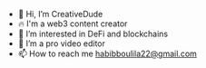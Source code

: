 - 👋 Hi, I’m CreativeDude
- 🔥 I'm a web3 content creator
- 👀 I’m interested in DeFi and blockchains
- 🌱 I’m a pro video editor
- 📫 How to reach me habibboulila22@gmail.com

<!---
Moonfishyrr/Moonfishyrr is a ✨ special ✨ repository because its `README.md` (this file) appears on your GitHub profile.
You can click the Preview link to take a look at your changes.
--->
